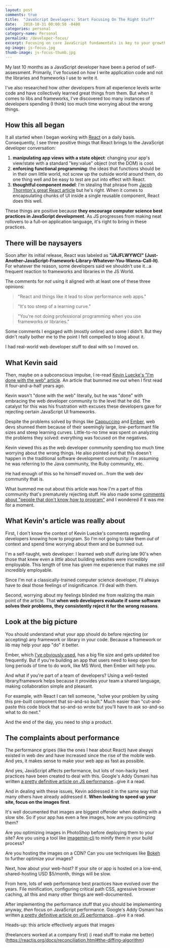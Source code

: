 ```yaml
---
layout: post
comments: true
title:  "JavaScript Developers: Start Focusing On The Right Stuff"
date:   2018-10-31 00:00:50 -0400
categories: personal
category-name: Personal
permalink: /developer-focus/
excerpt: Focusing on core JavaScript fundamentals is key to your growth as a developer. But you need to focus on JS libraries & frameworks as well.
og-image: js-focus.jpg
thumb-image: js-focus-thumb.jpg
---
```

My last 10 months as a JavaScript developer have been a period of self-assessment. Primarily, I've focused on <em>how</em> I write application code and not the libraries and frameworks I use to write it.

I've also researched how other developers from all experience levels write code and have collectively learned great things from them. But when it comes to libs and frameworks, I've discovered too many instances of developers spending (I think) too much time worrying about the wrong things.

<h2>How this all began</h2>
It all started when I began working with <a href="https://reactjs.org/">React</a> on a daily basis. Consequently, I see three positive things that React brings to the JavaScript developer conversation:

1. <strong>manipulating app views with a state object</strong>: changing your app's view/state with a standard "key:value" object (not the DOM) is cool.
2. <strong>enforcing functional programming</strong>: the ideas that functions should be in their own little world, not screw up the outside world around them, do one thing well and be easy to test are put into effect with React.
3. <strong>thoughtful component model</strong>: I'm stealing that phrase from <a href="https://medium.com/bumpers/isnt-our-code-just-the-best-f028a78f33a9">Jacob Thornton's great React article</a> but he's right. When it comes to encapsulating chunks of UI inside a single reusable component, React does this well.

These things are positive because <strong>they encourage computer science best practices in JavaScript development</strong>. As JS progresses from making neat rollovers to a full-on application language, it's right to bring in these practices.
<h2>There will be naysayers</h2>
Soon after its initial release, React was labeled as <strong>"JAJFLWYWCI" (Just-Another-JavaScript-Framework-Library-Whatever-You-Wanna-Call-It)</strong>. For whatever the reason, some developers said we shouldn't use it...a frequent reaction to frameworks and libraries in the JS World.

The comments for <em>not</em> using it aligned with at least one of these three opinions:
<blockquote class="content--blockquote-margin">
"React and things like it lead to slow performance web apps."
</blockquote>

<blockquote class="content--blockquote-margin">
"It's too steep of a learning curve."
</blockquote>

<blockquote class="content--blockquote-margin">
"You're not doing professional programming when you use frameworks or libraries."
</blockquote>

Some comments I engaged with (mostly online) and some I didn't. But they didn't really bother me to the point I felt compelled to blog about it.

I had real-world web developer stuff to deal with so I moved on.
<h2>What Kevin said</h2>
Then, maybe on a subconscious impulse, I re-read <a href="https://web.archive.org/web/20130324030838/http://randyluecke.tumblr.com:80/post/45915323813/im-done-with-the-web">Kevin Luecke's "I'm done with the web" article</a>. An article that bummed me out when I first read it four-and-a-half years ago.

Kevin wasn't "done with the web" literally, but he was "done" with embracing the web developer community to the level that he did. The catalyst for this was his frustration with excuses these developers gave for rejecting certain JavaScript UI frameworks.

Despite the problems solved by things like <a href="http://www.cappuccino-project.org/">Cappuccino</a> and <a href="https://www.emberjs.com/">Ember</a>, web devs shunned them because of their seemingly large, low-performant file sizes and steep learning curves. Little-to-no time was spent on analyzing the problems they solved: everything was focused on the negatives.

Kevin viewed this as the web developer community spending too much time worrying about the wrong things. He also pointed out that this doesn't happen in the traditional software development community: I'm assuming he was referring to the Java community, the Ruby community, etc.

He had enough of this so he himself moved on...from the web dev community that is.

What bummed me out about this article was how I'm a part of this community that's prematurely rejecting stuff. He also made some <a href="https://www.youtube.com/watch?v=19g4n0ZxiYM&feature=youtu.be&t=2836">comments about "people that don't know how to program"</a> and I wondered if it was me for a moment.
<h2>What Kevin's article was really about</h2>
First, I don't know the context of Kevin Luecke's comments regarding developers knowing how to program. So I'm not going to take them <em>out</em> of context and spend time worrying about them and be bummed out.

I'm a self-taught, web developer: I learned web stuff during late 90's when those that knew even a <em>little</em> about building websites were incredibly employable.  This length of time has given me experience that makes me <em>still</em> incredibly employable.

Since I'm not a classically-trained computer science developer, I'll always have to deal those feelings of insignificance.  I'll deal with them.

Second, worrying about my feelings blinded me from realizing the main point of the article. That <strong>when web developers evaluate if some software solves their problems, they consistently reject it for the wrong reasons</strong>.

<h2>Look at the big picture</h2>
You should understand what your app should do before rejecting (or accepting) any framework or library in your code. Because a framework or lib may help your app "do" it better.

Ember, which <a href="https://www.lynda.com/Emberjs-tutorials/Up-Running-Emberjs/178116-2.html">I've obviously used</a>, has a big file size and gets updated too frequently. But if you're building an app that users need to keep open for long periods of time to do work, like MS Word, then Ember will help you.

And what if you're part of a team of developers? Using a well-tested library/framework helps because it provides your team a shared language, making collaboration simple and pleasant.

For example, with React I can tell someone, "solve your problem by using this pre-built component that so-and-so built." Much easier than "cut-and-paste this code block that so-and-so wrote but you'll have to ask so-and-so what to do next."

And the end of the day, you need to ship a product.
<h2>The complaints about performance</h2>
The performance gripes (like the ones I hear about React) have always existed in web dev and have increased since the rise of the mobile web. And yes, it makes sense to make your web app as fast as possible.

And yes, JavaScript affects performance, but lots of non-hacky best practices have been created to deal with this. Google's Addy Osmani has written <a href="https://medium.com/@addyosmani/the-cost-of-javascript-in-2018-7d8950fbb5d4">a pretty definitive article on JS performance</a>...give it a read.

And in dealing with these issues, Kevin addressed it in the same way that many others have already addressed it. <strong>When looking to speed up your site, focus on the images first</strong>.

It's well documented that images are biggest offender when dealing with a slow site. So if your app has even a few images, how are you optimizing them?

Are you optimizing images in PhotoShop before deploying them to your site? Are you using a tool like <a href="https://github.com/imagemin/imagemin-cli">imagemin-cli</a> to minify them in your build process?

Are you hosting the images on a CDN? Can you use techniques like <a href="https://www.nikonusa.com/en/learn-and-explore/a/tips-and-techniques/bokeh-for-beginners.html">Bokeh</a> to further optimize your images?

Next, how about your web-host? If your site or app is hosted on a low-end, shared-hosting USD $5/month, things will be slow.

From here, lots of web performance best practices have evolved over the years. File minification, configuring critical path CSS, agressive browser caching, all this and many other things are well-documented.

After implementing the performance stuff that you should be implementing anyway, <em>then</em> focus on JavaScript performance. Google's Addy Osmani has written <a href="https://medium.com/@addyosmani/the-cost-of-javascript-in-2018-7d8950fbb5d4">a pretty definitive article on JS performance</a>...give it a read.

Heads-up: this article effectively argues that images


(freelancers worked at a company first)
(i read stuff to make me better)
(https://reactjs.org/docs/reconciliation.html#the-diffing-algorithm)

